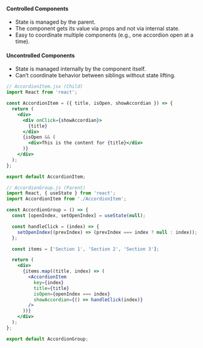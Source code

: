 #### Controlled Components
- State is managed by the parent.
- The component gets its value via props and not via internal state.
- Easy to coordinate multiple components (e.g., one accordion open at a time).

#### Uncontrolled Components
- State is managed internally by the component itself.
- Can’t coordinate behavior between siblings without state lifting.

```jsx
// AccordionItem.jsx (Child)
import React from 'react';

const AccordionItem = ({ title, isOpen, showAccordian }) => {
  return (
    <div>
      <div onClick={showAccordian}>
        {title}
      </div>
      {isOpen && (
        <div>This is the content for {title}</div>
      )}
    </div>
  );
};

export default AccordionItem;
```

```jsx
// AccordionGroup.js (Parent)
import React, { useState } from 'react';
import AccordionItem from './AccordionItem';

const AccordionGroup = () => {
  const [openIndex, setOpenIndex] = useState(null);

  const handleClick = (index) => {
    setOpenIndex((prevIndex) => (prevIndex === index ? null : index));
  };

  const items = ['Section 1', 'Section 2', 'Section 3'];

  return (
    <div>
      {items.map((title, index) => (
        <AccordionItem
          key={index}
          title={title}
          isOpen={openIndex === index}
          showAccordian={() => handleClick(index)}
        />
      ))}
    </div>
  );
};

export default AccordionGroup;
```